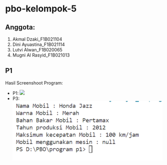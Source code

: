 # pbo-kelompok-5

## Anggota: 
1. Akmal Dzaki_F1B021104
2. Dini Ayuastina_F1B021114
3. Lutvi Alwan_F1B020065
4. Mugni Al Rasyid_F1B021013
   
## P1
Hasil Screenshoot Program:
- P1: <img src= https://github.com/maljackvroh/pbo-kelompok-5/assets/148301923/dddea183-c11f-4cab-a35e-ade5b53dd2c5>
- P3: <img src= https://github.com/maljackvroh/pbo-kelompok-5/blob/master/Percobaan1/Assets/SS%20js3.PNG>
